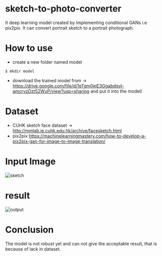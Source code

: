# sketch-to-photo-converter
It deep learning model created by implementing conditional GANs i.e pix2pix. It can convert portrait sketch to a portrait photograph.

# How to use
- create a new folder named model

```$ mkdir model```

- download the trained model from -> https://drive.google.com/file/d/1eTgm0eiE3Ggabdqvl-amcrvzDzt52WuP/view?usp=sharing and put it into the model/


# Dataset
- CUHK sketch face dataset -> http://mmlab.ie.cuhk.edu.hk/archive/facesketch.html 
- pix2pix https://machinelearningmastery.com/how-to-develop-a-pix2pix-gan-for-image-to-image-translation/ 

# Input Image
![sketch](https://github.com/s-4-m-a-n/sketch-to-photo-converter/blob/master/test/inputs/9.jpg)

# result
![output](https://github.com/s-4-m-a-n/sketch-to-photo-converter/blob/master/test/outputs/gen_9.png)

# Conclusion
The model is not robust yet and can not give the acceptable result, that is because of lack in dataset.
